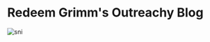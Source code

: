 # Redeem Grimm's Outreachy Blog

![sni](https://user-images.githubusercontent.com/45304978/206911393-4a49e13f-6f4a-43e4-8432-f52d1d70da42.JPG)
